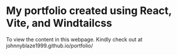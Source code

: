 # My portfolio created using React, Vite, and Windtailcss

To view the content in this webpage. Kindly check out at johnnyblaze1999.github.io/portfolio/
